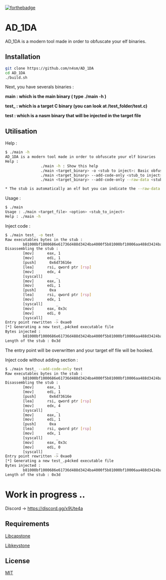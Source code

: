 [![forthebadge](https://forthebadge.com/images/badges/made-with-c.svg)](https://forthebadge.com)

# AD_1DA

AD_1DA is a modern tool made in order to obfuscate your elf binaries.

## Installation



```bash
git clone https://github.com/n4sm/AD_1DA
cd AD_1DA
./build.sh
```

Next, you have severals binaries : 

**main   :    which is the main binary ( type ./main -h )**

**test_  :    which is a target C binary (you can look at /test_folder/test.c)**

**test   :    which is a nasm binary that will be injected in the target file**

## Utilisation
Help :
```bash
$ ./main -h
AD_1DA is a modern tool made in order to obfuscate your elf binaries
Help : 
                ./main -h : Show this help
                ./main <target_binary> -o <stub to inject>: Basic obfuscation
                ./main <target_binary> --add-code-only <stub_to inject>: Add only the executable bytes at the end of the pt_load
                ./main <target_binary> --add-code-only --raw-data <stub_to inject>: *

* The stub is automatically an elf but you can indicate the --raw-data options if you want to inject directly assembly instructions from your stub
```

Usage : 
```bash
$ ./main
Usage : ./main <target_file> <option> <stub_to_inject>
Help : ./main -h
```

Inject code : 
```bash
$ ./main test_ -o test
Raw executables bytes in the stub : 
        b81000bf1000686e61736d488d3424ba4000f5b81000bf10006aa488d3424ba1000f5b83c000bf0000f5
Disassembling the stub : 
        [mov]      eax, 1
        [mov]      edi, 1
        [push]      0x6d73616e
        [lea]      rsi, qword ptr [rsp]
        [mov]      edx, 4
        [syscall]      _
        [mov]      eax, 1
        [mov]      edi, 1
        [push]      0xa
        [lea]      rsi, qword ptr [rsp]
        [mov]      edx, 1
        [syscall]      _
        [mov]      eax, 0x3c
        [mov]      edi, 0
        [syscall]      _
Entry point rewritten -> 0xae0
[*] Generating a new test_.p4cked executable file
Bytes injected : 
        b81000bf1000686e61736d488d3424ba4000f5b81000bf10006aa488d3424ba1000f5b83c000bf0000f5
Length of the stub : 0x3d
```

The entry point will be overwritten and your target elf file will be hooked.

Inject code without adding section : 
```bash
$ ./main test_ --add-code-only test
Raw executables bytes in the stub : 
        b81000bf1000686e61736d488d3424ba4000f5b81000bf10006aa488d3424ba1000f5b83c000bf0000f5
Disassembling the stub : 
        [mov]      eax, 1
        [mov]      edi, 1
        [push]      0x6d73616e
        [lea]      rsi, qword ptr [rsp]
        [mov]      edx, 4
        [syscall]      _
        [mov]      eax, 1
        [mov]      edi, 1
        [push]      0xa
        [lea]      rsi, qword ptr [rsp]
        [mov]      edx, 1
        [syscall]      _
        [mov]      eax, 0x3c
        [mov]      edi, 0
        [syscall]      _
Entry point rewritten -> 0xae0
[*] Generating a new test_.p4cked executable file
Bytes injected : 
        b81000bf1000686e61736d488d3424ba4000f5b81000bf10006aa488d3424ba1000f5b83c000bf0000f5
Length of the stub : 0x3d
```

# Work in progress ..

Discord -> https://discord.gg/x9Ute4a

## Requirements

[Libcapstone](https://www.capstone-engine.org/)

[Libkeystone](http://www.keystone-engine.org/)


## License
[MIT](https://choosealicense.com/licenses/mit/)
